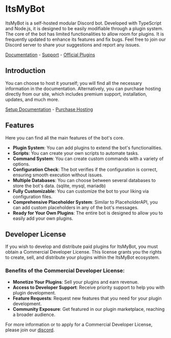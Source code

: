 # ItsMyBot 

ItsMyBot is a self-hosted modular Discord bot. Developed with TypeScript and Node.js, it is designed to be easily modifiable through a plugin system. The core of the bot has limited functionalities to allow room for plugins. It is frequently updated to enhance its features and fix bugs. Feel free to join our Discord server to share your suggestions and report any issues.

[Documentation](https://docs.itsme.to/itsmybot) - [Support](https://discord.gg/XBdgHfYHKM) - [Official Plugins](https://www.itsmybot.xyz/category/plugins)

## Introduction

You can choose to host it yourself; you will find all the necessary information in the documentation. Alternatively, you can purchase hosting directly from our site, which includes premium support, installation, updates, and much more.

[Setup Documentation](https://docs.itsme.to/itsmybot/setup) - [Purchase Hosting](https://www.itsmybot.xyz/category/hosting)

## Features
Here you can find all the main features of the bot's core.

- **Plugin System**: You can add plugins to extend the bot's functionalities.
- **Scripts**: You can create your own scripts to automate tasks.
- **Command System**: You can create custom commands with a variety of options.
- **Configuration Check**: The bot verifies if the configuration is correct, ensuring smooth execution without issues.
- **Multiple Databases**: You can choose between several databases to store the bot's data. (sqlite, mysql, mariadb)
- **Fully Customizable**: You can customize the bot to your liking via configuration files.
- **Comprehensive Placeholder System**: Similar to PlaceholderAPI, you can add custom placeholders in any of the bot's messages.
- **Ready for Your Own Plugins**: The entire bot is designed to allow you to easily add your own plugins.

## Developer License
If you wish to develop and distribute paid plugins for ItsMyBot, you must obtain a Commercial Developer License. This license grants you the rights to create, sell, and distribute your plugins within the ItsMyBot ecosystem.

### Benefits of the Commercial Developer License:
- **Monetize Your Plugins**: Sell your plugins and earn revenue.
- **Access to Developer Support**: Receive priority support to help you with plugin development.
- **Feature Requests**: Request new features that you need for your plugin development.
- **Community Exposure**: Get featured in our plugin marketplace, reaching a broader audience.

For more information or to apply for a Commercial Developer License, please join our [discord](https://discord.gg/XBdgHfYHKM).